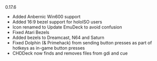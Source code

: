 0.17.6

- Added Anbernic Win600 support
- Added 16:9 bezel support for holoISO users
- Icon renamed to Update EmuDeck to avoid confusion
- Fixed Atari Bezels
- Added bezels to Dreamcast, N64 and Saturn
- Fixed Dolphin (& Primehack) from sending button presses as part of hotkeys as in-game button presses
- CHDDeck now finds and removes files from gdi and cue